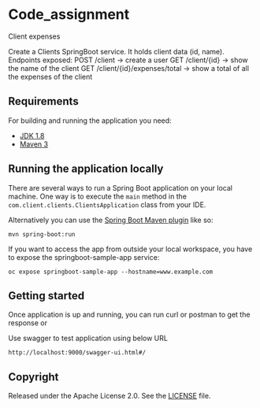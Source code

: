 # Code_assignment
Client expenses

Create a Clients SpringBoot service. It holds client data (id, name).
Endpoints exposed:
POST /client → create a user
GET /client/{id} → show the name of the client
GET /client/{id}/expenses/total → show a total of all the expenses of the client

## Requirements

For building and running the application you need:

- [JDK 1.8](http://www.oracle.com/technetwork/java/javase/downloads/jdk8-downloads-2133151.html)
- [Maven 3](https://maven.apache.org)

## Running the application locally

There are several ways to run a Spring Boot application on your local machine. One way is to execute the `main` method in the `com.client.clients.ClientsApplication` class from your IDE.

Alternatively you can use the [Spring Boot Maven plugin](https://docs.spring.io/spring-boot/docs/current/reference/html/build-tool-plugins-maven-plugin.html) like so:

```shell
mvn spring-boot:run
```
If you want to access the app from outside your local workspace, you have to expose the springboot-sample-app service:

```shell
oc expose springboot-sample-app --hostname=www.example.com
```
## Getting started

Once application is up and running, you can run curl or postman to get the response or

Use swagger to test application using below URL

```
http://localhost:9000/swagger-ui.html#/
```

## Copyright

Released under the Apache License 2.0. See the [LICENSE](https://github.com/codecentric/springboot-sample-app/blob/master/LICENSE) file.
